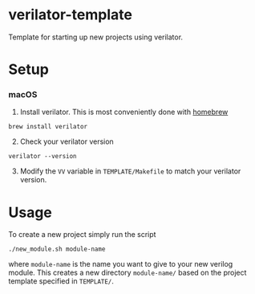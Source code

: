 # verilator-template
Template for starting up new projects using verilator.

# Setup

### macOS
1. Install verilator. This is most conveniently done with [homebrew](https://brew.sh/)

`brew install verilator`

2. Check your verilator version

`verilator --version`

3. Modify the `VV` variable in `TEMPLATE/Makefile` to match your verilator version.

# Usage
To create a new project simply run the script

`./new_module.sh module-name`

where `module-name` is the name you want to give to your new verilog module. This creates a new directory `module-name/` based on the project template specified in `TEMPLATE/`.
